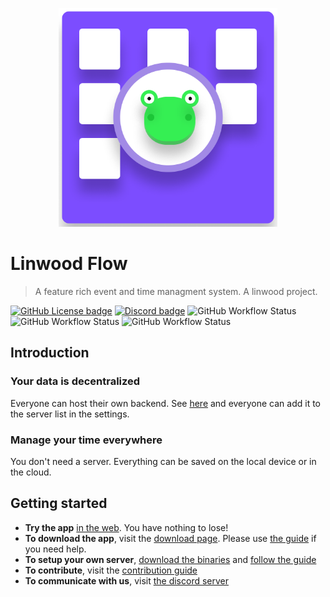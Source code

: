 <p align="center">
  <img src="https://raw.githubusercontent.com/LinwoodCloud/Flow/develop/app/images/logo.png" width="350px">
</p>

# Linwood Flow

> A feature rich event and time managment system. A linwood project.

[![GitHub License badge](https://img.shields.io/github/license/LinwoodCloud/Flow?style=for-the-badge)](https://github.com/LinwoodCloud/Flow/blob/main/LICENSE)
[![Discord badge](https://img.shields.io/discord/735424757142519848?style=for-the-badge)](https://discord.linwood.tk)
![GitHub Workflow Status](https://img.shields.io/github/workflow/status/LinwoodCloud/Flow/Build?label=build&style=for-the-badge)
![GitHub Workflow Status](https://img.shields.io/github/workflow/status/LinwoodCloud/Flow/Documentation?label=docs&style=for-the-badge)
![GitHub Workflow Status](https://img.shields.io/github/workflow/status/LinwoodCloud/Flow/Tests?label=tests&style=for-the-badge)

## Introduction

### Your data is decentralized

Everyone can host their own backend. See [here](https://docs.flow.linwood.tk/server/getting-started) and everyone can
add it to the server list in the settings.

### Manage your time everywhere

You don't need a server. Everything can be saved on the local device or in the cloud.

## Getting started

* **Try the app** [in the web](https://flow.linwood.tk). You have nothing to lose!
* **To download the app**, visit the [download page](https://docs.flow.linwood.tk/downloads). Please
  use [the guide](https://docs.flow.linwood.tk/app) if you need help.
* **To setup your own server**, [download the binaries](https://docs.flow.linwood.tk/downloads)
  and [follow the guide](https://docs.flow.linwood.tk/server)
* **To contribute**, visit the [contribution guide](CONTRIBUTING.md)
* **To communicate with us**, visit [the discord server](https://discord.linwood.tk)

